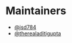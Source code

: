 # Maintainers

- [@jsd784](https://github.com/jsd784)
- [@therealaditigupta](https://github.com/therealaditigupta)
